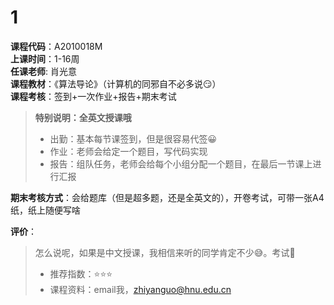 # 1  
**课程代码**：A2010018M  
**上课时间**：1-16周  
**任课老师**: 肖光意  
**课程教材**：《算法导论》（计算机的同邪自不必多说😏）  
**课程考核**：签到+一次作业+报告+期末考试  
>
>**特别说明：全英文授课哦**  
>- 出勤：基本每节课签到，但是很容易代签😀
>- 作业：老师会给定一个题目，写代码实现
>- 报告：组队任务，老师会给每个小组分配一个题目，在最后一节课上进行汇报

**期末考核方式**：会给题库（但是超多题，还是全英文的），开卷考试，可带一张A4纸，纸上随便写啥

**评价**：
>
>怎么说呢，如果是中文授课，我相信来听的同学肯定不少😅。考试🌊
>- 推荐指数：⭐⭐⭐
>- 课程资料：email我，zhiyanguo@hnu.edu.cn

